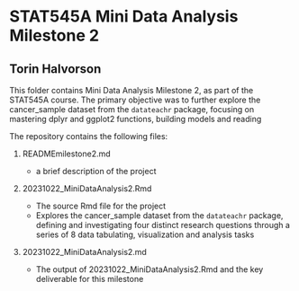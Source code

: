 # STAT545A Mini Data Analysis Milestone 2
## Torin Halvorson

This folder contains Mini Data Analysis Milestone 2, as part of the STAT545A course. The primary objective was to further explore the cancer_sample dataset from the `datateachr` package, focusing on mastering dplyr and ggplot2 functions, building models and reading 

The repository contains the following files:

1. READMEmilestone2.md
   - a brief description of the project

2. 20231022_MiniDataAnalysis2.Rmd
   - The source Rmd file for the project
   - Explores the cancer_sample dataset from the `datateachr` package, defining and investigating four distinct research questions through a series of 8 data tabulating, visualization and analysis tasks

3. 20231022_MiniDataAnalysis2.md
   - The output of 20231022_MiniDataAnalysis2.Rmd and the key deliverable for this milestone
